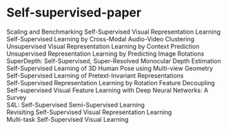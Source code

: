# Self-supervised-paper
Scaling and Benchmarking Self-Supervised Visual Representation Learning  
Self-Supervised Learning by Cross-Modal Audio-Video Clustering  
Unsupervised Visual Representation Learning by Context Prediction  
Unsupervised Representation Learning by Predicting Image Rotations  
SuperDepth: Self-Supervised, Super-Resolved Monocular Depth Estimation  
Self-Supervised Learning of 3D Human Pose using Multi-view Geometry  
Self-Supervised Learning of Pretext-Invariant Representations  
Self-Supervised Representation Learning by Rotation Feature Decoupling  
Self-supervised Visual Feature Learning with Deep Neural Networks: A Survey  
S4L: Self-Supervised Semi-Supervised Learning  
Revisiting Self-Supervised Visual Representation Learning  
Multi-task Self-Supervised Visual Learning  
